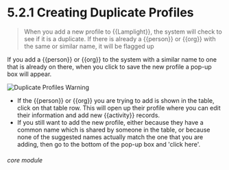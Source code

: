 # 5.2.1 Creating Duplicate Profiles

> When you add a new profile to {{Lamplight}}, the system will check to see if it is a duplicate. If there is already a {{person}} or {{org}} with the same or similar name, it will be flagged up

If you add a {{person}} or {{org}} to the system with a similar name to one that is already on there, when you click to save the new profile a pop-up box will appear. 

![Duplicate Profiles Warning](5.2.1a.png)

- If the {{person}} or {{org}} you are trying to add is shown in the table, click on that table row. This will open up their profile where you can edit their information and add new {{activity}} records.
- If you still want to add the new profile, either because they have a common name which is shared by someone in the table, or because none of the suggested names actually match the one that you are adding, then go to the bottom of the pop-up box and 'click here'. 


###### core module







